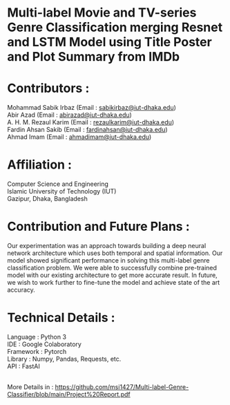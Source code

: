 # Multi-label Movie and TV-series Genre Classification merging Resnet and LSTM Model using Title Poster and Plot Summary from IMDb

# Contributors : 
Mohammad Sabik Irbaz (Email : sabikirbaz@iut-dhaka.edu) <br/> 
Abir Azad (Email : abirazad@iut-dhaka.edu) <br/> 
A. H. M. Rezaul Karim (Email : rezaulkarim@iut-dhaka.edu) <br/>
Fardin Ahsan Sakib (Email : fardinahsan@iut-dhaka.edu) <br/> 
Ahmad Imam (Email : ahmadimam@iut-dhaka.edu) <br/> 

# Affiliation :
Computer Science and Engineering <br/>
Islamic University of Technology (IUT) <br/>
Gazipur, Dhaka, Bangladesh 

# Contribution and Future Plans :
Our experimentation was an approach towards building a deep
neural network architecture which uses both temporal and spatial information. Our model showed significant performance
in solving this multi-label genre classification problem. We
were able to successfully combine pre-trained model with our
existing architecture to get more accurate result.  In future, we
wish to work further to fine-tune the model and achieve state
of the art accuracy.

# Technical Details :
Language : Python 3 <br/>
IDE : Google Colaboratory <br/>
Framework : Pytorch <br/>
Library : Numpy, Pandas, Requests, etc. <br/>
API : FastAI <br/> <br/>

More Details in : https://github.com/msi1427/Multi-label-Genre-Classifier/blob/main/Project%20Report.pdf
